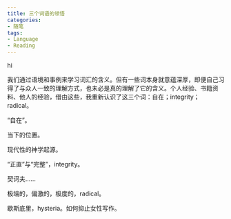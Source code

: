 ```yaml
---
title: 三个词语的领悟
categories:
- 随笔
tags:
- Language
- Reading
---
```


hi

我们通过语境和事例来学习词汇的含义。但有一些词本身就意蕴深厚，即便自己习得了与众人一致的理解方式，也未必是真的理解了它的含义。个人经验、书籍资料、他人的经验，借由这些，我重新认识了这三个词：自在；integrity；radical。

“自在”。

当下的位置。

现代性的神学起源。





“正直”与“完整”，integrity。

契诃夫……



极端的，偏激的，极度的，radical。

歇斯底里，hysteria。如何抑止女性写作。

